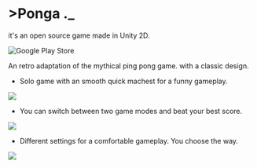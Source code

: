 # >Ponga ._
it's an open source game made in Unity 2D.

![Google Play Store](https://lh3.googleusercontent.com/rz2bUYwv_N4N6ssZQ0sFn-erNRkWWt0_10C3y7YJP7yVsb8libWSsQapjmUENOI5bra6=w1920-h937-rw)

An retro adaptation of the mythical ping pong game. with a classic design.  
  
- Solo game with an smooth quick machest for a funny gameplay.  

![](https://lh3.googleusercontent.com/bFoJmdVr4-TEcIXlGqTAHAvxvQnpQUws2ux5yTAbd4Z6oH4HhOqm-vbVzBAa-QhX_-JZ=w1920-h937-rw)
  
- You can switch between two game modes and beat your best score.  

![](https://lh3.googleusercontent.com/JVQOa3sustA9bCUgplNKyjv3PeVO6ofpjIeO18uWsgUxmx0eMNH34mJjGvBMoSkvu5Y=w1920-h937-rw)

- Different settings for a comfortable gameplay. You choose the way.  

![](https://i.imgur.com/7SCj0w1.png)
